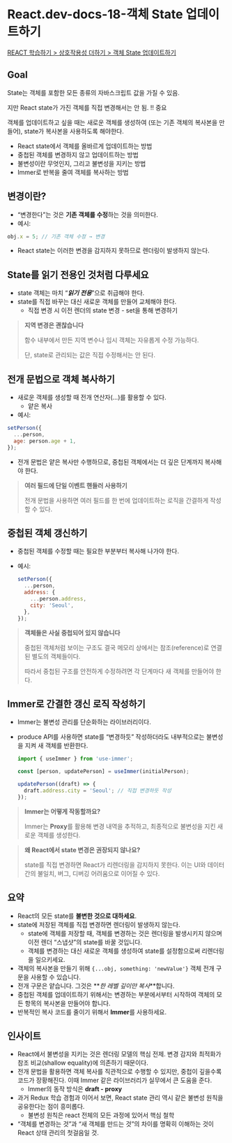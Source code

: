 # React.dev-docs-18-객체 State 업데이트하기

[REACT 학습하기 > 상호작용성 더하기 > 객체 State 업데이트하기](https://ko.react.dev/learn/updating-objects-in-state)

## Goal

State는 객체를 포함한 모든 종류의 자바스크립트 값을 가질 수 있음.

지만 React state가 가진 객체를 직접 변경해서는 안 됨. !! 중요

객체를 업데이트하고 싶을 때는 새로운 객체를 생성하여 (또는 기존 객체의 복사본을 만들어), state가 복사본을 사용하도록 해야한다.

- React state에서 객체를 올바르게 업데이트하는 방법
- 중첩된 객체를 변경하지 않고 업데이트하는 방법
- 불변성이란 무엇인지, 그리고 불변성을 지키는 방법
- Immer로 반복을 줄여 객체를 복사하는 방법

## 변경이란?

- “변경한다”는 것은 **기존 객체를 수정**하는 것을 의미한다.
- 예시:

```js
obj.x = 5; // 기존 객체 수정 → 변경
```

- React state는 이러한 변경을 감지하지 못하므로 렌더링이 발생하지 않는다.

## State를 읽기 전용인 것처럼 다루세요

- state 객체는 마치 “**_읽기 전용_**”으로 취급해야 한다.
- state를 직접 바꾸는 대신 새로운 객체를 만들어 교체해야 한다.
  - 직접 변경 시 이전 렌더의 state 변경 - set을 통해 변경하기

> **지역 변경은 괜찮습니다**
>
> 함수 내부에서 만든 지역 변수나 임시 객체는 자유롭게 수정 가능하다.
>
> 단, state로 관리되는 값은 직접 수정해서는 안 된다.

## 전개 문법으로 객체 복사하기

- 새로운 객체를 생성할 때 전개 연산자(...)를 활용할 수 있다.
  - 얕은 복사
- 예시:

```js
setPerson({
  ...person,
  age: person.age + 1,
});
```

- 전개 문법은 얕은 복사만 수행하므로, 중첩된 객체에서는 더 깊은 단계까지 복사해야 한다.

> **여러 필드에 단일 이벤트 핸들러 사용하기**
>
> 전개 문법을 사용하면 여러 필드를 한 번에 업데이트하는 로직을 간결하게 작성할 수 있다.

## 중첩된 객체 갱신하기

- 중첩된 객체를 수정할 때는 필요한 부분부터 복사해 나가야 한다.
- 예시:

  ```js
  setPerson({
    ...person,
    address: {
      ...person.address,
      city: 'Seoul',
    },
  });
  ```

> **객체들은 사실 중첩되어 있지 않습니다**
>
> 중첩된 객체처럼 보이는 구조도 결국 메모리 상에서는 참조(reference)로 연결된 별도의 객체들이다.
>
> 따라서 중첩된 구조를 안전하게 수정하려면 각 단계마다 새 객체를 만들어야 한다.

## Immer로 간결한 갱신 로직 작성하기

- Immer는 불변성 관리를 단순화하는 라이브러리이다.
- produce API를 사용하면 state를 “변경하듯” 작성하더라도 내부적으로는 불변성을 지켜 새 객체를 반환한다.

  ```js
  import { useImmer } from 'use-immer';

  const [person, updatePerson] = useImmer(initialPerson);

  updatePerson((draft) => {
    draft.address.city = 'Seoul'; // 직접 변경하듯 작성
  });
  ```

> **Immer는 어떻게 작동할까요?**
>
> Immer는 **Proxy**를 활용해 변경 내역을 추적하고, 최종적으로 불변성을 지킨 새로운 객체를 생성한다.

> **왜 React에서 state 변경은 권장되지 않나요?**
>
> state를 직접 변경하면 React가 리렌더링을 감지하지 못한다.
> 이는 UI와 데이터 간의 불일치, 버그, 디버깅 어려움으로 이어질 수 있다.

## 요약

- React의 모든 state를 **불변한 것으로 대하세요**.
- state에 저장된 객체를 직접 변경하면 렌더링이 발생하지 않는다.
  - state에 객체를 저장할 때, 객체를 변경하는 것은 렌더링을 발생시키지 않으며 이전 렌더 “스냅샷”의 state를 바꿀 것입니다.
  - 객체를 변경하는 대신 새로운 객체를 생성하여 state를 설정함으로써 리렌더링을 일으키세요.
- 객체의 복사본을 만들기 위해 `{...obj, something: 'newValue'}` 객체 전개 구문을 사용할 수 있습니다.
- 전개 구문은 얕습니다. 그것은 **_한 레벨 깊이만 복사_**합니다.
- 중첩된 객체를 업데이트하기 위해서는 변경하는 부분에서부터 시작하여 객체의 모든 항목의 복사본을 만들어야 합니다.
- 반복적인 복사 코드를 줄이기 위해서 **Immer**를 사용하세요.

## 인사이트

- React에서 불변성을 지키는 것은 렌더링 모델의 핵심 전제.
  변경 감지와 최적화가 참조 비교(shallow equality)에 의존하기 때문이다.
- 전개 문법을 활용하면 객체 복사를 직관적으로 수행할 수 있지만, 중첩이 깊을수록 코드가 장황해진다.
  이때 Immer 같은 라이브러리가 실무에서 큰 도움을 준다.
  - Immer의 동작 방식은 **draft - proxy**
- 과거 Redux 학습 경험과 이어서 보면, React state 관리 역시 같은 불변성 원칙을 공유한다는 점이 흥미롭다.
  - 불변성 원칙은 react 전체의 모든 과정에 있어서 핵심 철학
- “객체를 변경하는 것”과 “새 객체를 만드는 것”의 차이를 명확히 이해하는 것이 React 상태 관리의 첫걸음일 것.
